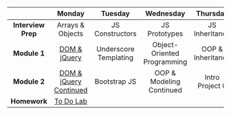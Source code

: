 |  | Monday | Tuesday | Wednesday | Thursday | Friday |
| :----------: | :----------: | :----------: | :----------: | :----------: | :----------: |
| **Interview Prep** | Arrays & Objects | JS Constructors | JS Prototypes | JS Inheritance | NO CLASS |
| **Module 1** | [DOM & jQuery](../w2_d1_1_DOM_and_jQuery) | Underscore Templating | Object-Oriented Programming | OOP & Inheritance | NO CLASS |
| **Module 2** | [DOM & jQuery Continued](../w2_d1_2_jquery_forms_app) | Bootstrap JS | OOP & Modeling Continued | Intro Project 0 | NO CLASS |
| **Homework** | [To Do Lab](../w2_d1_3_todo_lab) |  |  |  |  |
